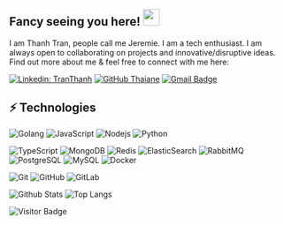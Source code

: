 ## Fancy seeing you here! <img src="https://raw.githubusercontent.com/tranthanh95/tranthanh95/master/wave.gif" width="30px">

I am Thanh Tran, people call me Jeremie. I am a tech enthusiast. I am always open to collaborating on projects and innovative/disruptive ideas. Find out more about me & feel free to connect with me here:

[![Linkedin: TranThanh](https://img.shields.io/badge/-TranThanh-blue?style=flat-square&logo=Linkedin&logoColor=white&link=https://www.linkedin.com/in/tran-thanh-it/)](https://www.linkedin.com/in/tran-thanh-it/)
[![GitHub Thaiane](https://img.shields.io/github/followers/tranthanh95?label=follow&style=social)](https://github.com/tranthanh95)
[![Gmail Badge](https://img.shields.io/badge/-tranthanh.it.95@gmail.com-c14438?style=flat-square&logo=Gmail&logoColor=white&link=mailto:tranthanh.it.95@gmail.com)](mailto:tranthanh.it.95@gmail.com)

## ⚡ Technologies

![Golang](https://img.shields.io/badge/-Golang-black?style=flat-square&logo=Go)
![JavaScript](https://img.shields.io/badge/-JavaScript-black?style=flat-square&logo=javascript)
![Nodejs](https://img.shields.io/badge/-Nodejs-black?style=flat-square&logo=Node.js)
![Python](https://img.shields.io/badge/-Python-black?style=flat-square&logo=Python)

<!-- ![React](https://img.shields.io/badge/-React-black?style=flat-square&logo=react) -->
<!-- ![Java](https://img.shields.io/badge/-java-E34A86?style=flat-square&logo=java) -->
<!-- ![C++](https://img.shields.io/badge/-C++-00599C?style=flat-square&logo=c) -->
<!-- ![HTML5](https://img.shields.io/badge/-HTML5-E34F26?style=flat-square&logo=html5&logoColor=white)
![CSS3](https://img.shields.io/badge/-CSS3-1572B6?style=flat-square&logo=css3) -->
<!-- ![Bootstrap](https://img.shields.io/badge/-Bootstrap-563D7C?style=flat-square&logo=bootstrap) -->
![TypeScript](https://img.shields.io/badge/-TypeScript-007ACC?style=flat-square&logo=typescript)
![MongoDB](https://img.shields.io/badge/-MongoDB-black?style=flat-square&logo=mongodb)
![Redis](https://img.shields.io/badge/-Redis-black?style=flat-square&logo=Redis)
![ElasticSearch](https://img.shields.io/badge/-ElasticSearch-005571?style=flat-square&logo=elasticsearch)
![RabbitMQ](https://img.shields.io/badge/-RabbitMQ-black?style=flat-square&logo=rabbitmq)
![PostgreSQL](https://img.shields.io/badge/-PostgreSQL-336791?style=flat-square&logo=postgresql)
![MySQL](https://img.shields.io/badge/-MySQL-black?style=flat-square&logo=mysql)
![Docker](https://img.shields.io/badge/-Docker-black?style=flat-square&logo=docker)
<!-- ![DigitalOcean](https://img.shields.io/badge/-Digital%20Ocean-darkblue?style=flat-square&logo=digitalocean) -->
<!-- ![Amazon AWS](https://img.shields.io/badge/Amazon%20AWS-232F3E?style=flat-square&logo=amazon-aws) -->
<!-- ![Heroku](https://img.shields.io/badge/-Heroku-430098?style=flat-square&logo=heroku) -->
<!-- ![GraphQL](https://img.shields.io/badge/-GraphQL-E10098?style=flat-square&logo=graphql)
![Apollo GraphQL](https://img.shields.io/badge/-Apollo%20GraphQL-311C87?style=flat-square&logo=apollo-graphql) -->
<!-- ![Microsoft Azure](https://img.shields.io/badge/Microsoft%20Azure-232F7E?style=flat-square&logo=microsoft-azure)
![Google Cloud](https://img.shields.io/badge/Google%20Cloud-black?style=flat-square&logo=google-cloud) -->
![Git](https://img.shields.io/badge/-Git-black?style=flat-square&logo=git)
![GitHub](https://img.shields.io/badge/-GitHub-181717?style=flat-square&logo=github)
![GitLab](https://img.shields.io/badge/-GitLab-FCA121?style=flat-square&logo=gitlab)
<!-- ![BitBucket](https://img.shields.io/badge/-BitBucket-darkblue?style=flat-square&logo=bitbucket)
![Raspberry Pi](https://img.shields.io/badge/-Raspberry%20Pi-C51A4A?style=flat-square&logo=Raspberry-Pi) -->

![Github Stats](https://github-readme-stats.vercel.app/api?username=thanhtranna&count_private=true&show_icons=true&include_all_commits=true&theme=gruvbox)
![Top Langs](https://github-readme-stats.vercel.app/api/top-langs/?username=thanhtranna&hide=TeX&layout=compact&theme=gruvbox)

![Visitor Badge](https://visitor-badge.laobi.icu/badge?page_id=tranthanh95.tranthanh95)
